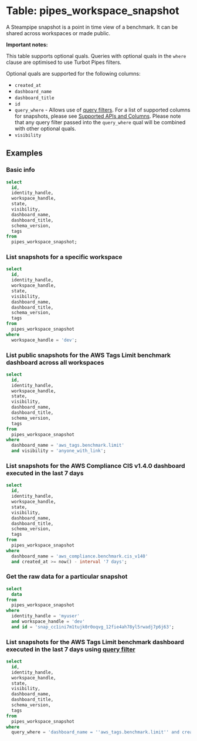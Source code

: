 # Table: pipes_workspace_snapshot

A Steampipe snapshot is a point in time view of a benchmark. It can be shared across workspaces or made public.

**Important notes:**

This table supports optional quals. Queries with optional quals in the `where` clause are optimised to use Turbot Pipes filters.

Optional quals are supported for the following columns:

- `created_at`
- `dashboard_name`
- `dashboard_title`
- `id`
- `query_where` - Allows use of [query filters](https://turbot.com/pipes/docs/reference/query-filter). For a list of supported columns for snapshots, please see [Supported APIs and Columns](https://turbot.com/pipes/docs/reference/query-filter#supported-apis--columns). Please note that any query filter passed into the `query_where` qual will be combined with other optional quals.
- `visibility`

## Examples

### Basic info

```sql
select
  id,
  identity_handle,
  workspace_handle,
  state,
  visibility,
  dashboard_name,
  dashboard_title,
  schema_version,
  tags
from
  pipes_workspace_snapshot;
```

### List snapshots for a specific workspace

```sql
select
  id,
  identity_handle,
  workspace_handle,
  state,
  visibility,
  dashboard_name,
  dashboard_title,
  schema_version,
  tags
from
  pipes_workspace_snapshot
where
  workspace_handle = 'dev';
```

### List public snapshots for the AWS Tags Limit benchmark dashboard across all workspaces

```sql
select
  id,
  identity_handle,
  workspace_handle,
  state,
  visibility,
  dashboard_name,
  dashboard_title,
  schema_version,
  tags
from
  pipes_workspace_snapshot
where
  dashboard_name = 'aws_tags.benchmark.limit'
  and visibility = 'anyone_with_link';
```

### List snapshots for the AWS Compliance CIS v1.4.0 dashboard executed in the last 7 days

```sql
select
  id,
  identity_handle,
  workspace_handle,
  state,
  visibility,
  dashboard_name,
  dashboard_title,
  schema_version,
  tags
from
  pipes_workspace_snapshot
where
  dashboard_name = 'aws_compliance.benchmark.cis_v140'
  and created_at >= now() - interval '7 days';
```

### Get the raw data for a particular snapshot

```sql
select
  data
from
  pipes_workspace_snapshot
where
  identity_handle = 'myuser'
  and workspace_handle = 'dev'
  and id = 'snap_cc1ini7m1tujk0r0oqvg_12fie4ah78yl5rwadj7p6j63';
```

### List snapshots for the AWS Tags Limit benchmark dashboard executed in the last 7 days using [query filter](https://turbot.com/pipes/docs/reference/query-filter)

```sql
select
  id,
  identity_handle,
  workspace_handle,
  state,
  visibility,
  dashboard_name,
  dashboard_title,
  schema_version,
  tags
from
  pipes_workspace_snapshot
where
  query_where = 'dashboard_name = ''aws_tags.benchmark.limit'' and created_at >= now() - interval ''7 days''';
```
